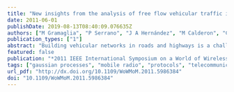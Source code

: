 ```yaml
---
title: "New insights from the analysis of free flow vehicular traffic in highways"
date: 2011-06-01
publishDate: 2019-08-13T08:40:09.076635Z
authors: ["M Gramaglia", "P Serrano", "J A Hernández", "M Calderon", "C J Bernardos"]
publication_types: ["1"]
abstract: "Building vehicular networks in roads and highways is a challenging research topic with a large number of applications ranging from traffic jams and car collisions prevention to efficient route planning. The analysis of the distance between vehicles in roads is a key factor in, e.g., designing vehicular networks protocols or planning a supporting infrastructure to improve vehicular connectivity. This work proposes a Gaussian-exponential mixture model to characterize the time distance between vehicles in a highway lane, based on measurements collected at different locations in several highways of the city of Madrid, in Spain. The model arises from the observed behavior that some vehicles travel very close together, like in a burst mode, showing Gaussian inter-arrival times, while other vehicles are somehow isolated, showing exponentially distributed inter-arrival times. The experiments show that such a Gaussian-exponential mixture model accurately characterizes inter-vehicle times observed from real traces."
featured: false
publication: "*2011 IEEE International Symposium on a World of Wireless, Mobile and Multimedia Networks*"
tags: ["gaussian processes", "mobile radio", "protocols", "telecommunication network planning", "telecommunication traffic", "free flow vehicular traffic analysis", "route planning", "vehicular network protocols", "gaussian-exponential mixture model", "gaussian interarrival times", "vehicles", "road transportation", "random variables", "correlation", "extraterrestrial measurements", "analytical models", "cities and towns", ""]
url_pdf: "http://dx.doi.org/10.1109/WoWMoM.2011.5986384"
doi: "10.1109/WoWMoM.2011.5986384"
---
```


